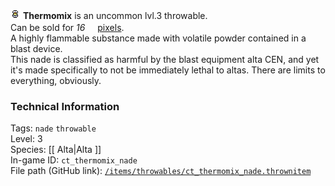 ![ ](https://raw.githubusercontent.com/Ceterai/Enternia/main/items/throwables/ct_thermomix_nade.png) **Thermomix** is an uncommon lvl.3 throwable.  
Can be sold for *16* <img src="https://starbounder.org/mediawiki/images/2/21/Pixel.png" width="12" height="16"/> [pixels](https://starbounder.org/Pixel).  
A highly flammable substance made with volatile powder contained in a blast device.  
This nade is classified as harmful by the blast equipment alta CEN, and yet it's made specifically to not be immediately lethal to altas. There are limits to everything, obviously.

### Technical Information

Tags: `nade` `throwable`  
Level: 3  
Species: [[ Alta|Alta ]]  
In-game ID: `ct_thermomix_nade`  
File path (GitHub link): [`/items/throwables/ct_thermomix_nade.thrownitem`](https://github.com/Ceterai/Enternia/blob/main/items/throwables/ct_thermomix_nade.thrownitem)
